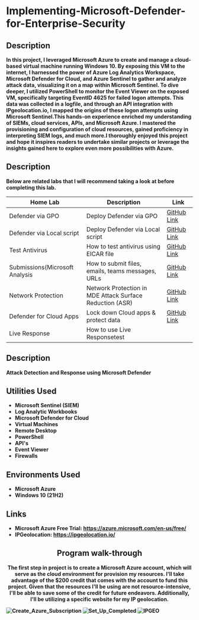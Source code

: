 <h1>Implementing-Microsoft-Defender-for-Enterprise-Security</h1>

<h2>Description</h2>
<b>In this project, I leveraged Microsoft Azure to create and manage a cloud-based virtual machine running Windows 10. By exposing this VM to the internet, I harnessed the power of Azure Log Analytics Workspace, Microsoft Defender for Cloud, and Azure Sentinel to gather and analyze attack data, visualizing it on a map within Microsoft Sentinel. To dive deeper, I utilized PowerShell to monitor the Event Viewer on the exposed VM, specifically targeting EventID 4625 for failed logon attempts. This data was collected in a logfile, and through an API integration with IPgeolocation.io, I mapped the origins of these logon attempts using Microsoft Sentinel.This hands-on experience enriched my understanding of SIEMs, cloud services, APIs, and Microsoft Azure. I mastered the provisioning and configuration of cloud resources, gained proficiency in interpreting SIEM logs, and much more.I thoroughly enjoyed this project and hope it inspires readers to undertake similar projects or leverage the insights gained here to explore even more possibilities with Azure.<b/>
<br />

<h2>Description</h2>
<b>Below are related labs that I will recommend taking a look at before completing this lab.<b/>
<br />
  
| Home Lab                      | Description                                            | Link                                                    |
|-------------------------------|--------------------------------------------------------|---------------------------------------------------------|
| Defender via GPO              | Deploy Defender via GPO                                | [GitHub Link](https://github.com/yourusername/projectA) |
| Defender via Local script     | Deploy Defender via Local script                       | [GitHub Link](https://github.com/yourusername/projectB) |
| Test Antivirus                |How to test antivirus using EICAR file                  | [GitHub Link](https://github.com/yourusername/projectC) |
| Submissions(Microsoft Analysis|How to submit files, emails, teams messages, URLs       | [GitHub Link](https://github.com/yourusername/projectC) |
| Network Protection            |Network Protection in MDE Attack Surface Reduction (ASR)| [GitHub Link](https://github.com/yourusername/projectC) |
| Defender for Cloud Apps       |Lock down Cloud apps & protect data                     | [GitHub Link](https://github.com/yourusername/projectC) |
| Live Response                 |How to use Live Responsetest|                           | [GitHub Link](https://github.com/yourusername/projectC) |

<h2>Description</h2>
<b>Attack Detection and Response using Microsoft Defender<b/>
<br />

<h2>Utilities Used</h2>

- <b>Microsoft Sentinel (SIEM)</b> 
- <b>Log Analytic Workbooks</b>
- <b>Microsoft Defender for Cloud</b>
- <b>Virtual Machines</b>
- <b>Remote Desktop</b>
- <b>PowerShell</b>
- <b>API's</b>
- <b>Event Viewer</b>
- <b>Firewalls</b>

<h2>Environments Used </h2>

- <b>Microsoft Azure</b>
- <b>Windows 10</b> (21H2)

<h2>Links</h2>

- <b>Microsoft Azure Free Trial:</b> https://azure.microsoft.com/en-us/free/
- <b>IPGeolocation:</b> https://ipgeolocation.io/

<h2 align="center">Program walk-through</h2>

<p align="center">
<b>The first step in project is to create a Microsoft Azure account, which will serve as  the cloud environment for provision my resources. I'll take advantage of the $200 credit  that comes with the account to fund this project. Given that the resources I'll be using are not resource-intensive, I'll be able to save some of the credit for future endeavors. Additionally, I'll be utilizing a specific website for my IP geolocation.  </b> <br/>
</p>

![Create_Azure_Subscription](https://user-images.githubusercontent.com/108043108/225348757-c41744df-2be1-4ffc-87a6-aa258a4102ef.JPG)
![Set_Up_Completed](https://user-images.githubusercontent.com/108043108/225348950-5d9c01fa-a707-4813-a6f3-012c703c41df.JPG)
![IPGEO](https://user-images.githubusercontent.com/108043108/225456045-a2a5b61c-b0ba-49a0-9552-92bf0c8d1cf1.JPG)
